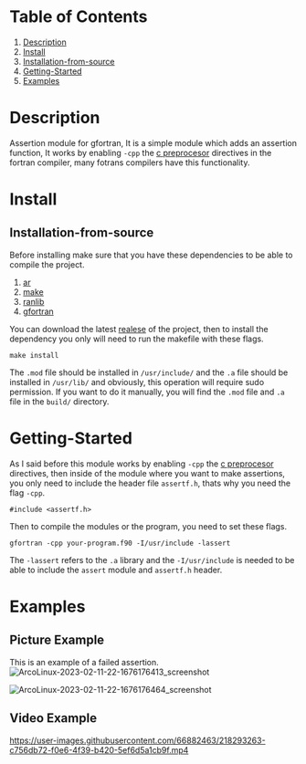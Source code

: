 # Table of Contents
1. [Description](#Description)
2. [Install](#Install)
3. [Installation-from-source](#Installation-from-source)
4. [Getting-Started](#Getting-Started)
5. [Examples](#Examples)

# Description
Assertion module for gfortran, It is a simple module which adds an assertion function, It works by enabling `-cpp` the [c preprocesor](https://gcc.gnu.org/onlinedocs/gfortran/Preprocessing-Options.html) directives in the fortran compiler, many fotrans compilers have this functionality.
# Install
## Installation-from-source
Before installing make sure that you have these dependencies to be able to compile the project.
1. [ar](https://man.archlinux.org/man/ar.1.en)
2. [make](https://man.archlinux.org/man/make.1)
3. [ranlib](https://man.archlinux.org/man/ranlib.1)
4. [gfortran](https://man.archlinux.org/man/gfortran.1)

You can download the latest [realese](https://github.com/alecksandr26/Fortran-Assertion-Module/releases) of the project, then to install the dependency you only will need to run the makefile with these flags.
```
make install
```
The `.mod` file should be installed in `/usr/include/` and the `.a` file should be installed in
`/usr/lib/` and obviously, this operation will require sudo permission.
If you want to do it manually, you will find the `.mod` file and `.a` file in the `build/` directory.
# Getting-Started
As I said before this module works by enabling `-cpp` the [c preprocesor](https://gcc.gnu.org/onlinedocs/gfortran/Preprocessing-Options.html) directives,
then inside of the module where you want to make assertions, you only need to include the header file `assertf.h`, thats why you need the flag `-cpp`.
```
#include <assertf.h>
```
Then to compile the modules or the program, you need to set these flags.
```
gfortran -cpp your-program.f90 -I/usr/include -lassert
```
The `-lassert` refers to the `.a` library and the `-I/usr/include` is needed to be able to include the `assert` module and `assertf.h` header. 

# Examples
## Picture Example
This is an example of a failed assertion.
![ArcoLinux-2023-02-11-22-1676176413_screenshot](https://user-images.githubusercontent.com/66882463/218293166-c2df5e93-522b-4b2e-baed-5fbc2204b16d.png)


![ArcoLinux-2023-02-11-22-1676176464_screenshot](https://user-images.githubusercontent.com/66882463/218293187-4bb0351c-a823-4a6c-9074-4338943b7e72.png)
## Video Example
https://user-images.githubusercontent.com/66882463/218293263-c756db72-f0e6-4f39-b420-5ef6d5a1cb9f.mp4
